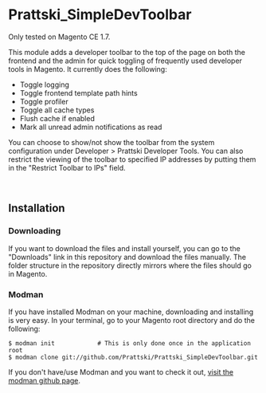 Prattski_SimpleDevToolbar
=========================

Only tested on Magento CE 1.7.

This module adds a developer toolbar to the top of the page on both the frontend
and the admin for quick toggling of frequently used developer tools in Magento.
It currently does the following:

* Toggle logging
* Toggle frontend template path hints
* Toggle profiler
* Toggle all cache types
* Flush cache if enabled
* Mark all unread admin notifications as read


You can choose to show/not show the toolbar from the system configuration under
Developer > Prattski Developer Tools.  You can also restrict the viewing of the 
toolbar to specified IP addresses by putting them in the "Restrict Toolbar to
IPs" field.

<img src="http://prattski.com/wp-content/uploads/2012/09/devtoolbar-frontend1.png" alt="" title="Magento Developer Toolbar - Frontend" />

<img src="http://prattski.com/wp-content/uploads/2012/09/devtoolbar-admin1.png" alt="" title="Magento Developer Toolbar - Admin" />


## Installation

### Downloading ###

If you want to download the files and install yourself, you can go to the "Downloads"
link in this repository and download the files manually.  The folder structure in the
repository directly mirrors where the files should go in Magento.

### Modman ###

If you have installed Modman on your machine, downloading and installing is very easy.
In your terminal, go to your Magento root directory and do the following:
```
$ modman init            # This is only done once in the application root
$ modman clone git://github.com/Prattski/Prattski_SimpleDevToolbar.git
```

If you don't have/use Modman and you want to check it out, 
<a href="https://github.com/colinmollenhour">visit the modman github page</a>.